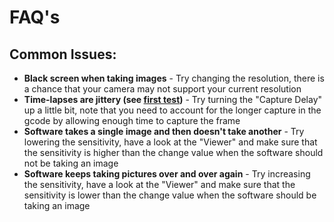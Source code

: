 # FAQ's

## Common Issues:
- **Black screen when taking images** - Try changing the resolution, there is a chance that your camera may not support your current resolution
- **Time-lapses are jittery (see [first test]())** - Try turning the "Capture Delay" up a little bit, note that you need to account for the longer capture in the gcode by allowing enough time to capture the frame
- **Software takes a single image and then doesn't take another** - Try lowering the sensitivity, have a look at the "Viewer" and make sure that the sensitivity is higher than the change value when the software should not be taking an image
- **Software keeps taking pictures over and over again** - Try increasing the sensitivity, have a look at the "Viewer" and make sure that the sensitivity is lower than the change value when the software should be taking an image


